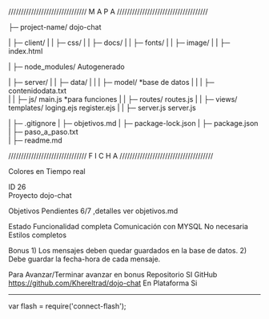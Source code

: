 
///////////////////////////////      M A P A      ////////////////////////////////////


├─ project-name/            dojo-chat

| ├─ client/
| |     ├─ css/
| |     ├─ docs/
| |     ├─ fonts/
| |     ├─ image/
| |     ├─ index.html           

| ├─ node_modules/          Autogenerado

| ├─ server/
| |     ├─ data/
| |     | ├─ model/                             *base de datos 
| |     | ├─ contenidodata.txt                            
| |     ├─ js/              main.js             *para funciones
| |     ├─ routes/          routes.js
| |     ├─ views/           templates/  loging.ejs  register.ejs
| |     ├─ server.js        server.js

| ├─ .gitignore
| ├─ objetivos.md
| ├─ package-lock.json
| ├─ package.json
| ├─ paso_a_paso.txt           
| ├─ readme.md


///////////////////////////////        F I C H A        /////////////////////////////////////


Colores en Tiempo real

ID                      26  
Proyecto                dojo-chat
                        
Objetivos Pendientes    6/7 ,detalles ver objetivos.md
                        
Estado                  Funcionalidad   completa
                        Comunicación con MYSQL No necesaria
                        Estilos completos

Bonus                   1)  Los mensajes deben quedar guardados en la base de datos.
                        2)  Debe guardar la fecha-hora de cada mensaje.

Para Avanzar/Terminar   avanzar en bonus
Repositorio             SI
GitHub                  https://github.com/Khereltrad/dojo-chat
En Plataforma           Si


--------------------------------------------------------------------------------

var flash = require('connect-flash');
